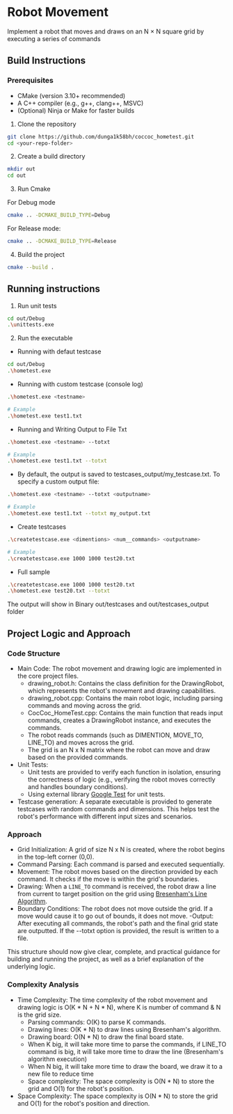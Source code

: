 # Robot Movement

Implement a robot that moves and draws on an N × N square grid by executing a 
series of commands

## Build Instructions

### Prerequisites
- CMake (version 3.10+ recommended)
- A C++ compiler (e.g., g++, clang++, MSVC)
- (Optional) Ninja or Make for faster builds


1. Clone the repository
```bash
git clone https://github.com/dunga1k58bh/coccoc_hometest.git
cd <your-repo-folder>
```

2. Create a build directory
```bash
mkdir out
cd out
```

3. Run Cmake

For Debug mode
```bash
cmake .. -DCMAKE_BUILD_TYPE=Debug
```

For Release mode:
```bash
cmake .. -DCMAKE_BUILD_TYPE=Release
```

4. Build the project
```bash
cmake --build .
```

## Running instructions

1. Run unit tests
```bash
cd out/Debug
.\unittests.exe
```

2. Run the executable

- Running with defaut testcase
```bash
cd out/Debug
.\hometest.exe
```

- Running with custom testcase (console log)
```bash
.\hometest.exe <testname>

# Example
.\hometest.exe test1.txt
```

- Running and Writing Output to File Txt
```bash
.\hometest.exe <testname> --totxt

# Example
.\hometest.exe test1.txt --totxt
```
- By default, the output is saved to testcases_output/my_testcase.txt. To specify a custom output file:
```bash
.\hometest.exe <testname> --totxt <outputname>

# Example
.\hometest.exe test1.txt --totxt my_output.txt
```

- Create testcases
```bash
.\createtestcase.exe <dimentions> <num__commands> <outputname>

# Example
.\createtestcase.exe 1000 1000 test20.txt
```

- Full sample
```bash
.\createtestcase.exe 1000 1000 test20.txt
.\hometest.exe test20.txt --totxt
```
The output will show in Binary out/testcases and out/testcases_output folder

## Project Logic and Approach
### Code Structure
- Main Code: The robot movement and drawing logic are implemented in the core project files.
	- drawing_robot.h: Contains the class definition for the DrawingRobot, which represents the robot's movement and drawing capabilities. 
	- drawing_robot.cpp: Contains the main robot logic, including parsing commands and moving across the grid.
	- CocCoc_HomeTest.cpp: Contains the main function that reads input commands, creates a DrawingRobot instance, and executes the commands.
	- The robot reads commands (such as DIMENTION, MOVE_TO, LINE_TO) and moves across the grid.
	- The grid is an N x N matrix where the robot can move and draw based on the provided commands.
- Unit Tests: 
	- Unit tests are provided to verify each function in isolation, ensuring the correctness of logic (e.g., verifying the robot moves correctly and handles boundary conditions).
	- Using external library [Google Test](https://github.com/google/googletest) for unit tests.
- Testcase generation: A separate executable is provided to generate testcases with random commands and dimensions. This helps test the robot's performance with different input sizes and scenarios.

### Approach
- Grid Initialization: A grid of size N x N is created, where the robot begins in the top-left corner (0,0).
- Command Parsing: Each command is parsed and executed sequentially.
- Movement: The robot moves based on the direction provided by each command. It checks if the move is within the grid's boundaries.
- Drawing: When a `LINE_TO` command is received, the robot draw a line from current to target position on the grid using [Bresenham's Line Algorithm](https://en.wikipedia.org/wiki/Bresenham%27s_line_algorithm).
- Boundary Conditions: The robot does not move outside the grid. If a move would cause it to go out of bounds, it does not move.
 -Output: After executing all commands, the robot's path and the final grid state are outputted. If the --totxt option is provided, the result is written to a file.

This structure should now give clear, complete, and practical guidance for building and running the project, as well as a brief explanation of the underlying logic.

### Complexity Analysis
- Time Complexity: The time complexity of the robot movement and drawing logic is O(K * N + N * N), where K is number of command & N is the grid size.
	- Parsing commands: O(K) to parse K commands.
	- Drawing lines: O(K * N) to draw lines using Bresenham's algorithm.
	- Drawing board: O(N * N) to draw the final board state.
	- When K big, it will take more time to parse the commands, if LINE_TO command is big, it will take more time to draw the line (Bresenham's algorithm execution)
	- When N big, it will take more time to draw the board, we draw it to a new file to reduce time
	- Space complexity: The space complexity is O(N * N) to store the grid and O(1) for the robot's position.
- Space Complexity: The space complexity is O(N * N) to store the grid and O(1) for the robot's position and direction.
